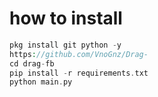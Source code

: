 # how to install
```php
pkg install git python -y
https://github.com/VnoGnz/Drag-
cd drag-fb
pip install -r requirements.txt
python main.py
```

